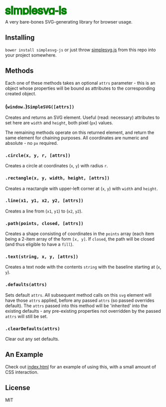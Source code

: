 <svg width="600px" height="50px">
  <text x="0px" y="40px" stroke="green" stroke-width="3" fill="#0F0" style="font-family: 'Helvetica Neue', Helvetica, 'Segoe UI', Arial, freesans, sans-serif; font-size: 36px">simplesvg-js</text>
</svg>

A very bare-bones SVG-generating library for browser usage.

## Installing

`bower install simplesvg-js` or just throw [simplesvg.js](https://raw.githubusercontent.com/forana/simplesvg-js/master/simplesvg.js) from this repo into your project somewhere.

## Methods

Each one of these methods takes an optional `attrs` parameter - this is an object whose properties will be bound as attributes to the corresponding created object.

### (`window.`)`SimpleSVG([attrs])`

Creates and returns an SVG element. Useful (read: necessary) attributes to set here are `width` and `height`, both pixel (`px`) values.

The remaining methods operate on this returned element, and return the same element for chaining purposes. All coordinates are numeric and absolute - no `px` required.

### `.circle(x, y, r, [attrs])`

Creates a circle at coordinates (`x`, `y`) with radius `r`.

### `.rectangle(x, y, width, height, [attrs])`

Creates a reactangle with upper-left corner at (`x`, `y`) with `width` and `height`.

### `.line(x1, y1, x2, y2, [attrs])`

Creates a line from (`x1`, `y1`) to (`x2`, `y2`).

### `.path(points, closed, [attrs])`

Creates a shape consisting of coordinates in the `points` array (each item being a 2-item array of the form `[x, y]`. If `closed`, the path will be closed (and thus eligible to have a `fill`).

### `.text(string, x, y, [attrs])`

Creates a text node with the contents `string` with the baseline starting at (`x`, `y`).

### `.defaults(attrs)`

Sets default `attrs`. All subsequent method calls on this `svg` element will have those `attrs` applied, before any passed `attrs` (so passed overrides default). The `attrs` passed into this method will be 'inherited' into the existing defaults - any pre-existing properties not overridden by the passed `attrs` will still be set.

### `.clearDefaults(attrs)`

Clear out any set defaults.

## An Example

Check out [index.html](https://raw.githubusercontent.com/forana/simplesvg-js/master/index.html) for an example of using this, with a small amount of CSS interaction.

## License
MIT
